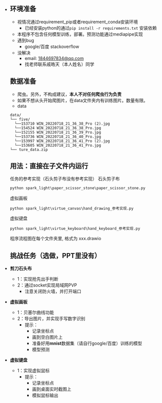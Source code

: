- ## 环境准备

  - 视情况通过requirement_pip或者requirement_conda安装环境
    - 已经安装python的通过`pip install -r requirements.txt` 安装依赖
  - 本程序不包含任何模型训练，部署。预测功能通过mediapipe实现
  - 遇到bug
    - google/百度 stackoverflow
  - 没解决
    - email: 1844697834@qq.com
    - 找老师联系戚皓天（本人姓名）同学


  ## 数据准备

  - 爬虫。另外，不构成建议，**本人不对任何爬虫行为负责**
  - 如果不想从头开始爬图片，在data文件夹内有训练图片。数量有限。
  - data

  ```
  data/
  └── five/
  	└──153710 WIN_20220718_21_36_38_Pro (2).jpg
  	└──154524 WIN_20220718_21_36_38_Pro.jpg
  	└──152155 WIN_20220718_21_36_39_Pro.jpg
  	└──153736 WIN_20220718_21_36_40_Pro.jpg
  	└──153997 WIN_20220718_21_36_41_Pro (2).jpg
  	└──153605 WIN_20220718_21_36_41_Pro.jpg
  └── ture_data.zip
  
  ```

  ##### 

  ## 用法：直接在子文件内运行

  任务的参考实现（石头剪子布没有参考实现）
  石头剪子布

  ```python
  python spark_light\paper_scissor_stone\paper_scissor_stone.py
  ```

  虚拟画板

  ```
  python spark_light\virtue_canvas\hand_drawing_参考实现.py
  ```

  虚拟键盘

  ```
  python spark_light\virtue_keyboard\hand_keyboard_参考实现.py
  ```

  程序流程图在每个文件夹里, 格式为 xxx.drawio


  ## 挑战任务（选做，PPT里没有）

- **剪刀石头布**

  - 1：实现抢先出手判断
  - 2：通过socket实现局域网PVP
    - 注意关闭防火墙，并打开端口

- **虚拟画板**

  - 1：贝塞尔曲线功能
  - 2：导出图片，并实现手写数字识别
    - 提示：
      - 记录坐标点
      - 画到空白图片上
      - 准备好用**mnist**数据集（请自行google/百度）训练的模型
      - 模型预测

- **虚拟键盘**

  - 1：实现虚拟鼠标
    - 提示：
      - 记录坐标点
      - 画到桌面实时截图上
      - 模拟鼠标输出

  